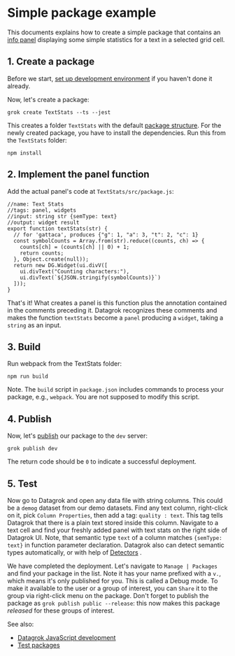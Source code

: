 <!-- TITLE: Creating a package -->

# Simple package example

This documents explains how to create a simple package that contains an
[info panel](add-info-panel.md) displaying some simple statistics for a text in a selected grid cell.

## 1. Create a package

Before we start, [set up development environment](../set-up-environment.md) if you haven't done it already.

Now, let's create a package:

```shell
grok create TextStats --ts --jest
```

This creates a folder `TextStats` with the default [package structure](../develop.md#package-structure). For the newly
created package, you have to install the dependencies. Run this from the `TextStats` folder:

```shell
npm install
```

## 2. Implement the panel function

Add the actual panel's code at `TextStats/src/package.js`:

```
//name: Text Stats
//tags: panel, widgets
//input: string str {semType: text}
//output: widget result
export function textStats(str) {
  // for 'gattaca', produces {"g": 1, "a": 3, "t": 2, "c": 1}
  const symbolCounts = Array.from(str).reduce((counts, ch) => {
    counts[ch] = (counts[ch] || 0) + 1;
    return counts;
  }, Object.create(null));
  return new DG.Widget(ui.divV([
    ui.divText("Counting characters:"),
    ui.divText(`${JSON.stringify(symbolCounts)}`)
  ]));
}
```

That's it! What creates a panel is this function plus the annotation contained in the comments preceding it. Datagrok
recognizes these comments and makes the function `textStats` become a `panel`
producing a `widget`, taking a `string` as an input.

## 3. Build

Run webpack from the TextStats folder:

```shell
npm run build
```

Note. The `build` script in `package.json` includes commands to process your package, e.g., `webpack`. You are not
supposed to modify this script.

## 4. Publish

Now, let's [publish](../develop.md#publishing) our package to the `dev` server:

```shell
grok publish dev
```

The return code should be `0` to indicate a successful deployment.

## 5. Test

Now go to Datagrok and open any data file with string columns. This could be a `demog` dataset from our demo datasets.
Find any text column, right-click on it, pick `Column Properties`, then add a tag: `quality : text`. This tag tells
Datagrok that there is a plain text stored inside this column. Navigate to a text cell and find your freshly added panel
with text stats on the right side of Datagrok UI. Note, that semantic type `text` of a column matches `{semType: text}`
in function parameter declaration. Datagrok also can detect semantic types automatically, or with help
of [Detectors](./define-semantic-type-detectors.md) .

We have completed the deployment. Let's navigate to `Manage | Packages` and find your package in the list. Note it has
your name prefixed with a `v.`, which means it's only published for you. This is called a Debug mode. To make it
available to the user or a group of interest, you can `Share` it to the group via right-click menu on the package. Don't
forget to publish the package as `grok publish public --release`: this now makes this package _released_
for these groups of interest.

See also:

* [Datagrok JavaScript development](../develop.md)
* [Test packages](test-packages.md)
